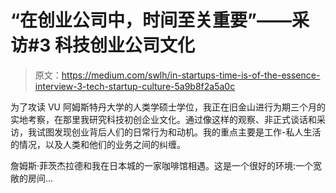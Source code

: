# “在创业公司中，时间至关重要”——采访#3 科技创业公司文化

> 原文：<https://medium.com/swlh/in-startups-time-is-of-the-essence-interview-3-tech-startup-culture-5a9b8f2a5a0c>

为了攻读 VU 阿姆斯特丹大学的人类学硕士学位，我正在旧金山进行为期三个月的实地考察，在那里我研究科技初创企业文化。通过像这样的观察、非正式谈话和采访，我试图发现创业背后人们的日常行为和动机。我的重点主要是工作-私人生活的情况，以及人类和他们的业务之间的纠缠。

詹姆斯·菲茨杰拉德和我在日本城的一家咖啡馆相遇。这是一个很好的环境:一个宽敞的房间…